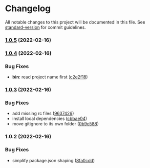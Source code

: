 # Changelog

All notable changes to this project will be documented in this file. See [standard-version](https://github.com/conventional-changelog/standard-version) for commit guidelines.

### [1.0.5](https://github.com-bitio/bitIO/create-typescript-project/compare/v1.0.4...v1.0.5) (2022-02-16)

### [1.0.4](https://github.com-bitio/bitIO/create-typescript-project/compare/v1.0.3...v1.0.4) (2022-02-16)


### Bug Fixes

* **bin:** read project name first ([c2e2f18](https://github.com-bitio/bitIO/create-typescript-project/commit/c2e2f186c65bf99dd717352b14f373c1f5b4638c))

### [1.0.3](https://github.com-bitio/bitIO/create-typescript-project/compare/v1.0.2...v1.0.3) (2022-02-16)


### Bug Fixes

* add missing rc files ([9637426](https://github.com-bitio/bitIO/create-typescript-project/commit/963742600c6fdd6f66a37fed1bfa9456b8a271b2))
* install local dependencies ([cbbae04](https://github.com-bitio/bitIO/create-typescript-project/commit/cbbae049d19ab74698481325a9ecfa95f76e53f7))
* move gitignore to its own folder ([0b9c588](https://github.com-bitio/bitIO/create-typescript-project/commit/0b9c58853a999601a55fb79202f81904f39ad1b3))

### 1.0.2 (2022-02-16)


### Bug Fixes

* simplify package.json shaping ([8fa0cdd](https://github.com-bitio/bitIO/create-typescript-project/commit/8fa0cdd6005f638148f0376ae413b3b68bd924e3))
